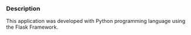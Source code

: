 ### Description

This application was developed with Python programming language using the Flask Framework.